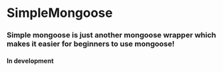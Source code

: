# SimpleMongoose

### Simple mongoose is just another mongoose wrapper which makes it easier for beginners to use mongoose!

#### In development
